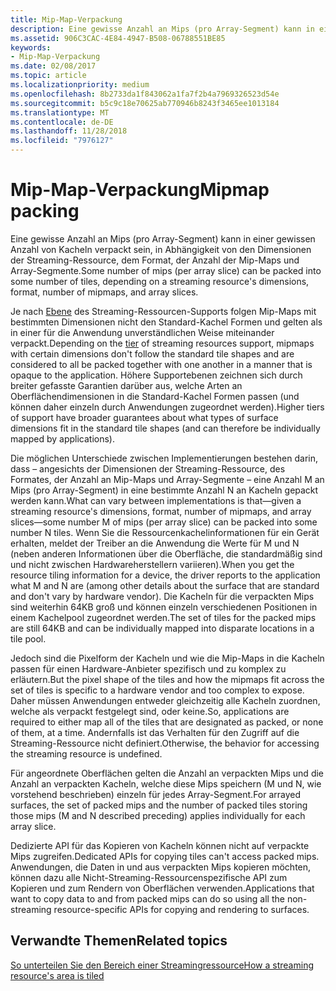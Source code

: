 ```yaml
---
title: Mip-Map-Verpackung
description: Eine gewisse Anzahl an Mips (pro Array-Segment) kann in einer gewissen Anzahl von Kacheln verpackt sein, in Abhängigkeit von den Dimensionen der Streaming-Ressource, dem Format, der Anzahl der Mip-Maps und Array-Segmente.
ms.assetid: 906C3CAC-4E84-4947-B508-06788551BE85
keywords:
- Mip-Map-Verpackung
ms.date: 02/08/2017
ms.topic: article
ms.localizationpriority: medium
ms.openlocfilehash: 8b2733da1f843062a1fa7f2b4a7969326523d54e
ms.sourcegitcommit: b5c9c18e70625ab770946b8243f3465ee1013184
ms.translationtype: MT
ms.contentlocale: de-DE
ms.lasthandoff: 11/28/2018
ms.locfileid: "7976127"
---
```

# <a name="mipmap-packing"></a><span data-ttu-id="fad6b-104">Mip-Map-Verpackung</span><span class="sxs-lookup"><span data-stu-id="fad6b-104">Mipmap packing</span></span>


<span data-ttu-id="fad6b-105">Eine gewisse Anzahl an Mips (pro Array-Segment) kann in einer gewissen Anzahl von Kacheln verpackt sein, in Abhängigkeit von den Dimensionen der Streaming-Ressource, dem Format, der Anzahl der Mip-Maps und Array-Segmente.</span><span class="sxs-lookup"><span data-stu-id="fad6b-105">Some number of mips (per array slice) can be packed into some number of tiles, depending on a streaming resource's dimensions, format, number of mipmaps, and array slices.</span></span>

<span data-ttu-id="fad6b-106">Je nach [Ebene](streaming-resources-features-tiers.md) des Streaming-Ressourcen-Supports folgen Mip-Maps mit bestimmten Dimensionen nicht den Standard-Kachel Formen und gelten als in einer für die Anwendung unverständlichen Weise miteinander verpackt.</span><span class="sxs-lookup"><span data-stu-id="fad6b-106">Depending on the [tier](streaming-resources-features-tiers.md) of streaming resources support, mipmaps with certain dimensions don't follow the standard tile shapes and are considered to all be packed together with one another in a manner that is opaque to the application.</span></span> <span data-ttu-id="fad6b-107">Höhere Supportebenen zeichnen sich durch breiter gefasste Garantien darüber aus, welche Arten an Oberflächendimensionen in die Standard-Kachel Formen passen (und können daher einzeln durch Anwendungen zugeordnet werden).</span><span class="sxs-lookup"><span data-stu-id="fad6b-107">Higher tiers of support have broader guarantees about what types of surface dimensions fit in the standard tile shapes (and can therefore be individually mapped by applications).</span></span>

<span data-ttu-id="fad6b-108">Die möglichen Unterschiede zwischen Implementierungen bestehen darin, dass – angesichts der Dimensionen der Streaming-Ressource, des Formates, der Anzahl an Mip-Maps und Array-Segmente – eine Anzahl M an Mips (pro Array-Segment) in eine bestimmte Anzahl N an Kacheln gepackt werden kann.</span><span class="sxs-lookup"><span data-stu-id="fad6b-108">What can vary between implementations is that—given a streaming resource's dimensions, format, number of mipmaps, and array slices—some number M of mips (per array slice) can be packed into some number N tiles.</span></span> <span data-ttu-id="fad6b-109">Wenn Sie die Ressourcenkachelinformationen für ein Gerät erhalten, meldet der Treiber an die Anwendung die Werte für M und N (neben anderen Informationen über die Oberfläche, die standardmäßig sind und nicht zwischen Hardwareherstellern variieren).</span><span class="sxs-lookup"><span data-stu-id="fad6b-109">When you get the resource tiling information for a device, the driver reports to the application what M and N are (among other details about the surface that are standard and don't vary by hardware vendor).</span></span> <span data-ttu-id="fad6b-110">Die Kacheln für die verpackten Mips sind weiterhin 64KB groß und können einzeln verschiedenen Positionen in einem Kachelpool zugeordnet werden.</span><span class="sxs-lookup"><span data-stu-id="fad6b-110">The set of tiles for the packed mips are still 64KB and can be individually mapped into disparate locations in a tile pool.</span></span>

<span data-ttu-id="fad6b-111">Jedoch sind die Pixelform der Kacheln und wie die Mip-Maps in die Kacheln passen für einen Hardware-Anbieter spezifisch und zu komplex zu erläutern.</span><span class="sxs-lookup"><span data-stu-id="fad6b-111">But the pixel shape of the tiles and how the mipmaps fit across the set of tiles is specific to a hardware vendor and too complex to expose.</span></span> <span data-ttu-id="fad6b-112">Daher müssen Anwendungen entweder gleichzeitig alle Kacheln zuordnen, welche als verpackt festgelegt sind, oder keine.</span><span class="sxs-lookup"><span data-stu-id="fad6b-112">So, applications are required to either map all of the tiles that are designated as packed, or none of them, at a time.</span></span> <span data-ttu-id="fad6b-113">Andernfalls ist das Verhalten für den Zugriff auf die Streaming-Ressource nicht definiert.</span><span class="sxs-lookup"><span data-stu-id="fad6b-113">Otherwise, the behavior for accessing the streaming resource is undefined.</span></span>

<span data-ttu-id="fad6b-114">Für angeordnete Oberflächen gelten die Anzahl an verpackten Mips und die Anzahl an verpackten Kacheln, welche diese Mips speichern (M und N, wie vorstehend beschrieben) einzeln für jedes Array-Segment.</span><span class="sxs-lookup"><span data-stu-id="fad6b-114">For arrayed surfaces, the set of packed mips and the number of packed tiles storing those mips (M and N described preceding) applies individually for each array slice.</span></span>

<span data-ttu-id="fad6b-115">Dedizierte API für das Kopieren von Kacheln können nicht auf verpackte Mips zugreifen.</span><span class="sxs-lookup"><span data-stu-id="fad6b-115">Dedicated APIs for copying tiles can't access packed mips.</span></span> <span data-ttu-id="fad6b-116">Anwendungen, die Daten in und aus verpackten Mips kopieren möchten, können dazu alle Nicht-Streaming-Ressourcenspezifische API zum Kopieren und zum Rendern von Oberflächen verwenden.</span><span class="sxs-lookup"><span data-stu-id="fad6b-116">Applications that want to copy data to and from packed mips can do so using all the non-streaming resource-specific APIs for copying and rendering to surfaces.</span></span>

## <a name="span-idrelated-topicsspanrelated-topics"></a><span data-ttu-id="fad6b-117"><span id="related-topics"></span>Verwandte Themen</span><span class="sxs-lookup"><span data-stu-id="fad6b-117"><span id="related-topics"></span>Related topics</span></span>


[<span data-ttu-id="fad6b-118">So unterteilen Sie den Bereich einer Streamingressource</span><span class="sxs-lookup"><span data-stu-id="fad6b-118">How a streaming resource's area is tiled</span></span>](how-a-streaming-resource-s-area-is-tiled.md)

 

 





